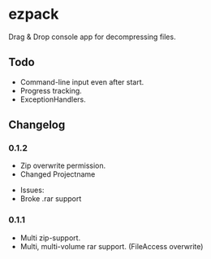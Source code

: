 # ezpack
Drag &amp; Drop console app for decompressing files.

## Todo

* Command-line input even after start.
* Progress tracking.
* ExceptionHandlers.

## Changelog

### 0.1.2
* Zip overwrite permission.
* Changed Projectname
- Issues:
- Broke .rar support

### 0.1.1
* Multi zip-support.
* Multi, multi-volume rar support. (FileAccess overwrite)
